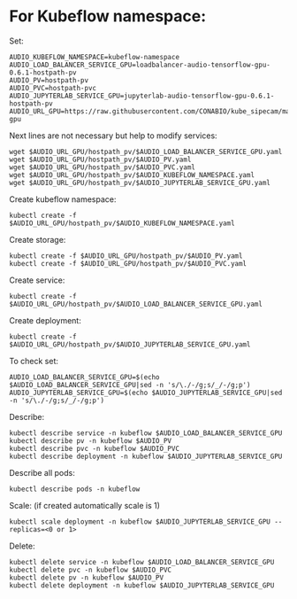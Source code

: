 # For Kubeflow namespace:

Set:

```
AUDIO_KUBEFLOW_NAMESPACE=kubeflow-namespace
AUDIO_LOAD_BALANCER_SERVICE_GPU=loadbalancer-audio-tensorflow-gpu-0.6.1-hostpath-pv
AUDIO_PV=hostpath-pv
AUDIO_PVC=hostpath-pvc
AUDIO_JUPYTERLAB_SERVICE_GPU=jupyterlab-audio-tensorflow-gpu-0.6.1-hostpath-pv
AUDIO_URL_GPU=https://raw.githubusercontent.com/CONABIO/kube_sipecam/master/minikube_sipecam/deployments/deployments/audio/tensorflow-gpu
```

Next lines are not necessary but help to modify services:

```
wget $AUDIO_URL_GPU/hostpath_pv/$AUDIO_LOAD_BALANCER_SERVICE_GPU.yaml
wget $AUDIO_URL_GPU/hostpath_pv/$AUDIO_PV.yaml
wget $AUDIO_URL_GPU/hostpath_pv/$AUDIO_PVC.yaml
wget $AUDIO_URL_GPU/hostpath_pv/$AUDIO_KUBEFLOW_NAMESPACE.yaml
wget $AUDIO_URL_GPU/hostpath_pv/$AUDIO_JUPYTERLAB_SERVICE_GPU.yaml
```

Create kubeflow namespace:

```
kubectl create -f $AUDIO_URL_GPU/hostpath_pv/$AUDIO_KUBEFLOW_NAMESPACE.yaml
```

Create storage:

```
kubectl create -f $AUDIO_URL_GPU/hostpath_pv/$AUDIO_PV.yaml
kubectl create -f $AUDIO_URL_GPU/hostpath_pv/$AUDIO_PVC.yaml
```


Create service:

```
kubectl create -f $AUDIO_URL_GPU/hostpath_pv/$AUDIO_LOAD_BALANCER_SERVICE_GPU.yaml
```

Create deployment:

```
kubectl create -f $AUDIO_URL_GPU/hostpath_pv/$AUDIO_JUPYTERLAB_SERVICE_GPU.yaml
```

To check set:

```
AUDIO_LOAD_BALANCER_SERVICE_GPU=$(echo $AUDIO_LOAD_BALANCER_SERVICE_GPU|sed -n 's/\./-/g;s/_/-/g;p')
AUDIO_JUPYTERLAB_SERVICE_GPU=$(echo $AUDIO_JUPYTERLAB_SERVICE_GPU|sed -n 's/\./-/g;s/_/-/g;p')
```

Describe:

```
kubectl describe service -n kubeflow $AUDIO_LOAD_BALANCER_SERVICE_GPU
kubectl describe pv -n kubeflow $AUDIO_PV
kubectl describe pvc -n kubeflow $AUDIO_PVC
kubectl describe deployment -n kubeflow $AUDIO_JUPYTERLAB_SERVICE_GPU
```

Describe all pods:

```
kubectl describe pods -n kubeflow
```

Scale: (if created automatically scale is 1)

```
kubectl scale deployment -n kubeflow $AUDIO_JUPYTERLAB_SERVICE_GPU --replicas=<0 or 1>
```

Delete:

```
kubectl delete service -n kubeflow $AUDIO_LOAD_BALANCER_SERVICE_GPU
kubectl delete pvc -n kubeflow $AUDIO_PVC
kubectl delete pv -n kubeflow $AUDIO_PV
kubectl delete deployment -n kubeflow $AUDIO_JUPYTERLAB_SERVICE_GPU
```
